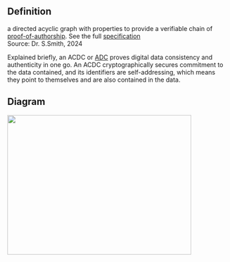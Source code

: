 ## Definition
a directed acyclic graph with properties to provide a verifiable chain of [proof-of-authorship](proof-of-authorship). See the full [specification](https://trustoverip.github.io/tswg-acdc-specification/)  
Source: Dr. S.Smith, 2024

Explained briefly, an ACDC or [ADC](authentic-data-container) proves digital data consistency and authenticity in one go. An ACDC cryptographically secures commitment to the data contained, and its identifiers are self-addressing, which means they point to themselves and are also contained in the data.

## Diagram
<img src="https://hackmd.io/_uploads/HJDwDAUsq.png" width="418" height="317"/>

